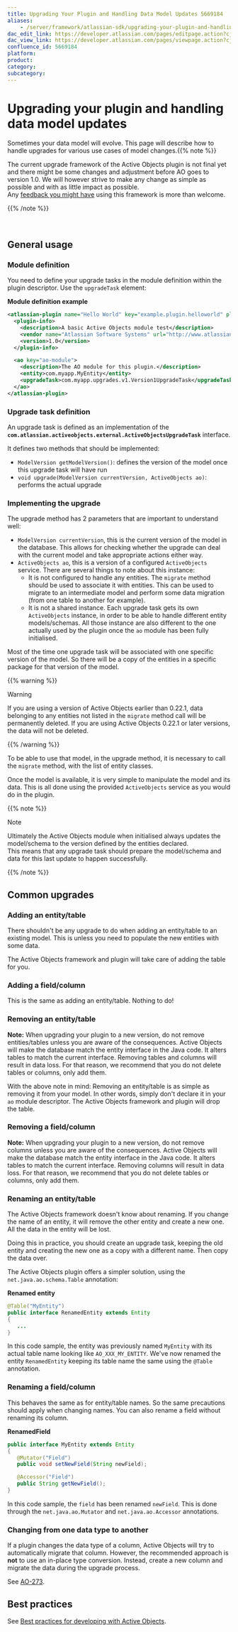 ```yaml
---
title: Upgrading Your Plugin and Handling Data Model Updates 5669184
aliases:
    - /server/framework/atlassian-sdk/upgrading-your-plugin-and-handling-data-model-updates-5669184.html
dac_edit_link: https://developer.atlassian.com/pages/editpage.action?cjm=wozere&pageId=5669184
dac_view_link: https://developer.atlassian.com/pages/viewpage.action?cjm=wozere&pageId=5669184
confluence_id: 5669184
platform:
product:
category:
subcategory:
---
```

# Upgrading your plugin and handling data model updates

Sometimes your data model will evolve. This page will describe how to handle upgrades for various use cases of model changes.{{% note %}}

The current upgrade framework of the Active Objects plugin is not final yet and there might be some changes and adjustment before AO goes to version 1.0. We will however strive to make any change as simple as possible and with as little impact as possible.  
Any <a href="https://studio.atlassian.com/browse/AO" class="external-link">feedback you might have</a> using this framework is more than welcome.

{{% /note %}}

 

## General usage

### Module definition

You need to define your upgrade tasks in the module definition within the plugin descriptor. Use the `upgradeTask` element:

**Module definition example**

``` xml
<atlassian-plugin name="Hello World" key="example.plugin.helloworld" plugins-version="2">
  <plugin-info>
    <description>A basic Active Objects module test</description>
    <vendor name="Atlassian Software Systems" url="http://www.atlassian.com"/>
    <version>1.0</version>
  </plugin-info>

  <ao key="ao-module">
    <description>The AO module for this plugin.</description>
    <entity>com.myapp.MyEntity</entity>
    <upgradeTask>com.myapp.upgrades.v1.Version1UpgradeTask</upgradeTask>
  </ao>
</atlassian-plugin>
```

### Upgrade task definition

An upgrade task is defined as an implementation of the **`com.atlassian.activeobjects.external.ActiveObjectsUpgradeTask`** interface.

It defines two methods that should be implemented:

-   `ModelVersion getModelVersion()`: defines the version of the model once this upgrade task will have run
-   `void upgrade(ModelVersion currentVersion, ActiveObjects ao)`: performs the actual upgrade

### Implementing the upgrade

The upgrade method has 2 parameters that are important to understand well:

-   `ModelVersion currentVersion`, this is the current version of the model in the database. This allows for checking whether the upgrade can deal with the current model and take appropriate actions either way.
-   `ActiveObjects ao`, this is a version of a configured `ActiveObjects` service. There are several things to note about this instance:
    -   It is not configured to handle any entities. The `migrate` method should be used to associate it with entities. This can be used to migrate to an intermediate model and perform some data migration (from one table to another for example).
    -   It is not a shared instance. Each upgrade task gets its own `ActiveObjects` instance, in order to be able to handle different entity models/schemas. All those instance are also different to the one actually used by the plugin once the `ao` module has been fully initialised.

Most of the time one upgrade task will be associated with one specific version of the model. So there will be a copy of the entities in a specific package for that version of the model.

{{% warning %}}

Warning

If you are using a version of Active Objects earlier than 0.22.1, data belonging to any entities not listed in the `migrate` method call will be permanently deleted. If you are using Active Objects 0.22.1 or later versions, the data will not be deleted.

{{% /warning %}}

To be able to use that model, in the upgrade method, it is necessary to call the `migrate` method, with the list of entity classes.

Once the model is available, it is very simple to manipulate the model and its data. This is all done using the provided `ActiveObjects` service as you would do in the plugin.

{{% note %}}

Note

Ultimately the Active Objects module when initialised always updates the model/schema to the version defined by the entities declared.  
This means that any upgrade task should prepare the model/schema and data for this last update to happen successfully.

{{% /note %}}

## Common upgrades

### Adding an entity/table

There shouldn't be any upgrade to do when adding an entity/table to an existing model. This is unless you need to populate the new entities with some data.

The Active Objects framework and plugin will take care of adding the table for you.

### Adding a field/column

This is the same as adding an entity/table. Nothing to do!

### Removing an entity/table

**Note:** When upgrading your plugin to a new version, do not remove entities/tables unless you are aware of the consequences. Active Objects will make the database match the entity interface in the Java code. It alters tables to match the current interface. Removing tables and columns will result in data loss. For that reason, we recommend that you do not delete tables or columns, only add them.

With the above note in mind: Removing an entity/table is as simple as removing it from your model. In other words, simply don't declare it in your `ao` module descriptor. The Active Objects framework and plugin will drop the table.

### Removing a field/column

**Note:** When upgrading your plugin to a new version, do not remove columns unless you are aware of the consequences. Active Objects will make the database match the entity interface in the Java code. It alters tables to match the current interface. Removing columns will result in data loss. For that reason, we recommend that you do not delete tables or columns, only add them.

### Renaming an entity/table

The Active Objects framework doesn't know about renaming. If you change the name of an entity, it will remove the other entity and create a new one. All the data in the entity will be lost.

Doing this in practice, you should create an upgrade task, keeping the old entity and creating the new one as a copy with a different name. Then copy the data over.

The Active Objects plugin offers a simpler solution, using the `net.java.ao.schema.Table` annotation:

**Renamed entity**

``` java
@Table("MyEntity")
public interface RenamedEntity extends Entity
{
   ...
}
```

In this code sample, the entity was previously named `MyEntity` with its actual table name looking like `AO_XXX_MY_ENTITY`. We've now renamed the entity `RenamedEntity` keeping its table name the same using the `@Table` annotation.

### Renaming a field/column

This behaves the same as for entity/table names. So the same precautions should apply when changing names. You can also rename a field without renaming its column.

**RenamedField**

``` java
public interface MyEntity extends Entity
{
   @Mutator("Field")
   public void setNewField(String newField);

   @Accessor("Field")
   public String getNewField();
}
```

In this code sample, the `field` has been renamed `newField`. This is done through the `net.java.ao.Mutator` and `net.java.ao.Accessor` annotations.

### Changing from one data type to another

If a plugin changes the data type of a column, Active Objects will try to automatically migrate that column. However, the recommended approach is **not** to use an in-place type conversion. Instead, create a new column and migrate the data during the upgrade process.

See <a href="https://ecosystem.atlassian.net/browse/AO-273" class="external-link">AO-273</a>.

## Best practices

See [Best practices for developing with Active Objects](/server/framework/atlassian-sdk/best-practices-for-developing-with-active-objects).

























